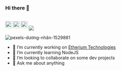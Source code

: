 ### Hi there 👋

<!--
**ayush-pradhan/ayush-pradhan** is a ✨ _special_ ✨ repository because its `README.md` (this file) appears on your GitHub profile.
- 🤔 I’m looking for help with ...
- 📫 How to reach me: ![alt text](https://raw.githubusercontent.com/MartinHeinz/MartinHeinz/master/linkedin-3-16.png)[https://www.linkedin.com/in/ayush-pradhan-782aa5149/]
- 😄 Pronouns: ...
- ⚡ Fun fact: ...
Here are some ideas to get you started:
![yeah](https://user-images.githubusercontent.com/47218490/93591326-c364da80-f9cd-11ea-916e-d13e74156b59.jpg)
![pexels-julio-nery-1687148](https://user-images.githubusercontent.com/47218490/93623456-6896a780-f9fc-11ea-88d5-7ab8bdee979a.jpg)
[![Twitter Badge](https://img.shields.io/badge/-@ShanuMishra1515-1ca0f1?style=flat-square&labelColor=1ca0f1&logo=twitter&logoColor=white&link=https://twitter.com/ShanuMishra1515)](https://twitter.com/ShanuMishra1515) 
[![Medium Badge](https://img.shields.io/badge/-@mishra.shanu15-03a57a?style=flat-square&labelColor=000000&logo=Medium&link=https://medium.com/@mishra.shanu15/)](https://medium.com/@mishra.shanu15/)
About Me
I'm a passionate🥇, creative🎨 and perceptive🔭 engineer🔧 with a hands-on approach to problem-solving and an unending thirst for knowledge🎓. Anything and everything that can be classified as technology💻 fascinates me. My interests and work range from Data Science📈 to creating Chatbots🤖 to building APIs for Computer Vision applications👀 to making AR filters👓 for Instagram and much more. I'm always open to new ideas and opportunities.
<a href="https://www.reddit.com/user/nniihhiilliisstt">
  <img align="left" alt="Ayush's Reddit" width="22px" src="https://www.vectorlogo.zone/logos/reddit/reddit-tile.svg" />
</a>
<a href="https://t.me/nnhhiilliisstt">
  <img align="left" alt="Ayush's Telegram" width="22px" src="https://www.vectorlogo.zone/logos/telegram/telegram-icon.svg" />
</a>
###  📫 How to reach me:
-[![Linkedin Badge](https://img.shields.io/badge/-LinkedIn-blue?style=flat-square&logo=Linkedin&logoColor=white&link=https://www.linkedin.com/in/kunalraghav/)](https://www.linkedin.com/in/shanu-mishra/)
-[![Instagram URL](https://img.shields.io/twitter/url?color=%23fb3958&label=follow&logo=instagram&logoColor=%23fb3958&style=flat-square&url=https%3A%2F%2Fwww.instagram.com%2Falejorc_)](https://www.instagram.com/_ayush_pradhan_/)
-[![Gmail Badge](https://img.shields.io/badge/Gmail-c14438?style=flat-square&logo=Gmail&logoColor=white&link=mailto:ayupradhan1999@gmail.com)](mailto:ayupradhan1999@gmail.com)



-->


<br/>
<a href="https://www.linkedin.com/in/https://www.linkedin.com/in/ayush-pradhan-782aa5149//">
  <img align="left" alt="Ayush's LinkdeIN" width="22px" src="https://www.vectorlogo.zone/logos/linkedin/linkedin-icon.svg" />
</a>

<a href="https://www.instagram.com/_ayush_pradhan_">
  <img align="left" alt="Ayush's Instagram" width="22px" src="https://www.vectorlogo.zone/logos/instagram/instagram-icon.svg" />
</a>
<a href="https://twitter.com/Import_honesty">
  <img align="left" alt="Abhishek Naidu | Twitter" width="22px" src="https://www.vectorlogo.zone/logos/twitter/twitter-official.svg" />
</a>

![](https://visitor-badge.glitch.me/badge?page_id=ayush-pradhan.ayush-pradhan)
<br/>

![pexels-dương-nhân-1529881](https://user-images.githubusercontent.com/47218490/93623828-f7a3bf80-f9fc-11ea-9bad-575b5491affa.jpg)
- 🔭 I’m currently working on [Etherium Technologies](http://etherium.devicology.com/)
- 🌱 I’m currently learning NodeJS
- 👯 I’m looking to collaborate on some dev projects
- 💬 Ask me about anything


